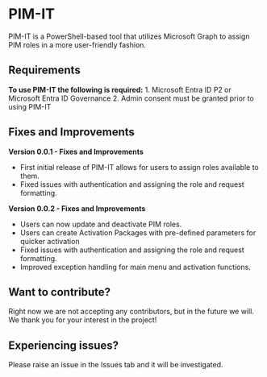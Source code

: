 <h1>PIM-IT</h1>
PIM-IT is a PowerShell-based tool that utilizes Microsoft Graph to assign PIM roles in a more user-friendly fashion.

<h2>Requirements</h2>
<b>To use PIM-IT the following is required:</b>
1. Microsoft Entra ID P2 or Microsoft Entra ID Governance
2. Admin consent must be granted prior to using PIM-IT

<h2>Fixes and Improvements</h2>
<b> Version 0.0.1 - Fixes and Improvements </b>
<ul>
  <li>First initial release of PIM-IT allows for users to assign roles available to them.</li>
  <li>Fixed issues with authentication and assigning the role and request formatting.</li>
</ul>
<b> Version 0.0.2 - Fixes and Improvements </b>
<ul>
  <li>Users can now update and deactivate PIM roles.</li>
  <li>Users can create Activation Packages with pre-defined parameters for quicker activation</li>
  <li>Fixed issues with authentication and assigning the role and request formatting.</li>
  <li>Improved exception handling for main menu and activation functions.</li>
</ul>

<h2>Want to contribute?</h2>
Right now we are not accepting any contributors, but in the future we will. We thank you for your interest in the project!

<h2>Experiencing issues?</h2>
Please raise an issue in the Issues tab and it will be investigated.
